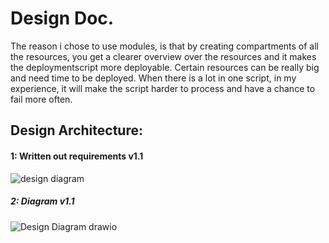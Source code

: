 # Design Doc.

The reason i chose to use modules, is that by creating compartments of all the resources, you get a clearer overview over the resources and it makes the deploymentscript more deployable. Certain resources can be really big and need time to be deployed. When there is a lot in one script, in my experience, it will make the script harder to process and have a chance to fail more often. 

## **Design Architecture:**
#### 1: Written out requirements v1.1
![design diagram](https://user-images.githubusercontent.com/95616021/162829612-41df23f0-ac70-420a-969b-80bd7816d348.jpg)

##### 2: Diagram v1.1
![Design Diagram drawio](https://user-images.githubusercontent.com/95616021/162829802-b81c70c5-b19c-4e31-9c49-c28846db59e5.png)
